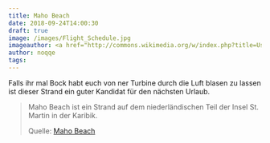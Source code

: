 ```yaml
---
title: Maho Beach
date: 2018-09-24T14:00:30
draft: true
image: /images/Flight_Schedule.jpg
imageauthor: <a href="http://commons.wikimedia.org/w/index.php?title=User:Peterdostfuerth&amp;action=edit&amp;redlink=1" class="new" title="User:Peterdostfuerth (page does not exist)">Peterdostfuerth</a>
author: noqqe
tags:
---
```


Falls ihr mal Bock habt euch von ner Turbine durch die Luft blasen zu lassen
ist dieser Strand ein guter Kandidat für den nächsten Urlaub.

> Maho Beach ist ein Strand auf dem niederländischen Teil der Insel St. Martin
> in der Karibik.
>
> Quelle: [Maho Beach](https://de.wikipedia.org/wiki/Maho_Beach)